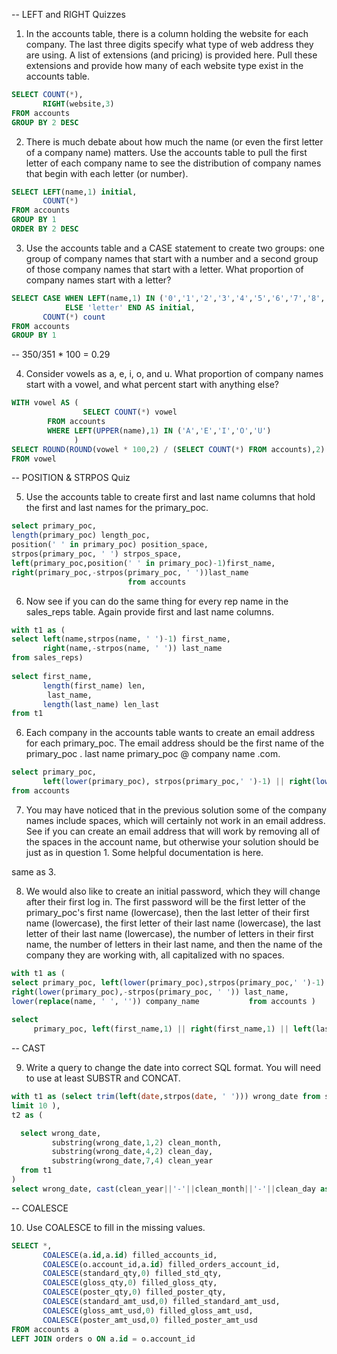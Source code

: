 -- LEFT and RIGHT Quizzes

1. In the accounts table, there is a column holding the website for each company. The last three digits specify what type of web address they are using. A list of extensions (and pricing) is provided here. Pull these extensions and provide how many of each website type exist in the accounts table.
```sql
SELECT COUNT(*),
       RIGHT(website,3)
FROM accounts
GROUP BY 2 DESC
```

2. There is much debate about how much the name (or even the first letter of a company name) matters. Use the accounts table to pull the first letter of each company name to see the distribution of company names that begin with each letter (or number).
```sql
SELECT LEFT(name,1) initial,
       COUNT(*)
FROM accounts
GROUP BY 1
ORDER BY 2 DESC
```

3. Use the accounts table and a CASE statement to create two groups: one group of company names that start with a number and a second group of those company names that start with a letter. What proportion of company names start with a letter?
```sql
SELECT CASE WHEN LEFT(name,1) IN ('0','1','2','3','4','5','6','7','8','9') THEN 'number'
            ELSE 'letter' END AS initial,
	   COUNT(*) count  		
FROM accounts
GROUP BY 1	
```	
-- 350/351 * 100 = 0.29


4. Consider vowels as a, e, i, o, and u. What proportion of company names start with a vowel, and what percent start with anything else? 
```sql
WITH vowel AS ( 
                SELECT COUNT(*) vowel
		FROM accounts
		WHERE LEFT(UPPER(name),1) IN ('A','E','I','O','U') 
              ) 
SELECT ROUND(ROUND(vowel * 100,2) / (SELECT COUNT(*) FROM accounts),2) vowel_percentage
FROM vowel
```

-- POSITION & STRPOS Quiz

5. Use the accounts table to create first and last name columns that hold the first and last names for the primary_poc.
```sql
select primary_poc,
length(primary_poc) length_poc,
position(' ' in primary_poc) position_space,
strpos(primary_poc, ' ') strpos_space,
left(primary_poc,position(' ' in primary_poc)-1)first_name,
right(primary_poc,-strpos(primary_poc, ' '))last_name
                          from accounts
```

6. Now see if you can do the same thing for every rep name in the sales_reps table. Again provide first and last name columns.
```sql
with t1 as (
select left(name,strpos(name, ' ')-1) first_name,
       right(name,-strpos(name, ' ')) last_name        
from sales_reps)
             
select first_name, 
       length(first_name) len,
        last_name, 
       length(last_name) len_last
from t1    
```

6. Each company in the accounts table wants to create an email address for each primary_poc. The email address should be the first name of the primary_poc . last name primary_poc @ company name .com.
```sql
select primary_poc,
       left(lower(primary_poc), strpos(primary_poc,' ')-1) || right(lower(primary_poc),-strpos(primary_poc,' ')) ||'@'||REPLACE(LOWER(name), ' ', '')||'.com' as email
from accounts
```

7. You may have noticed that in the previous solution some of the company names include spaces, which will certainly not work in an email address. See if you can create an email address that will work by removing all of the spaces in the account name, but otherwise your solution should be just as in question 1. Some helpful documentation is here.

same as 3.

8. We would also like to create an initial password, which they will change after their first log in. The first password will be the first letter of the primary_poc's first name (lowercase), then the last letter of their first name (lowercase), the first letter of their last name (lowercase), the last letter of their last name (lowercase), the number of letters in their first name, the number of letters in their last name, and then the name of the company they are working with, all capitalized with no spaces.
```sql
with t1 as (
select primary_poc, left(lower(primary_poc),strpos(primary_poc,' ')-1) first_name,
right(lower(primary_poc),-strpos(primary_poc, ' ')) last_name,
lower(replace(name, ' ', '')) company_name           from accounts )
      
select 
     primary_poc, left(first_name,1) || right(first_name,1) || left(last_name,1) || right(last_name,1) || length(first_name) || length(last_name) || replace(company_name,'.','') as password  from t1 
```
-- CAST 

9. Write a query to change the date into correct SQL format. You will need to use at least SUBSTR and CONCAT.
```sql
with t1 as (select trim(left(date,strpos(date, ' '))) wrong_date from sf_crime_data
limit 10 ),
t2 as ( 

  select wrong_date,
         substring(wrong_date,1,2) clean_month,
         substring(wrong_date,4,2) clean_day,
         substring(wrong_date,7,4) clean_year 
  from t1  
)                             
select wrong_date, cast(clean_year||'-'||clean_month||'-'||clean_day as date) from t2   
```
-- COALESCE

10. Use COALESCE to fill in the missing values.
```sql
SELECT *,
	   COALESCE(a.id,a.id) filled_accounts_id,
	   COALESCE(o.account_id,a.id) filled_orders_account_id,
	   COALESCE(standard_qty,0) filled_std_qty,
	   COALESCE(gloss_qty,0) filled_gloss_qty,
	   COALESCE(poster_qty,0) filled_poster_qty,
	   COALESCE(standard_amt_usd,0) filled_standard_amt_usd,
	   COALESCE(gloss_amt_usd,0) filled_gloss_amt_usd,
	   COALESCE(poster_amt_usd,0) filled_poster_amt_usd
FROM accounts a
LEFT JOIN orders o ON a.id = o.account_id
```
